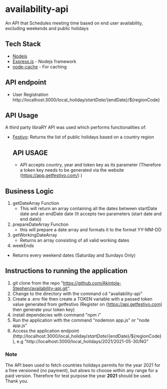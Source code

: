 # availability-api
An API that Schedules meeting time based on end user availability, excluding weekends and public holidays


## Tech Stack

- [Nodejs](https://nodejs.org/en/)
- [Express.js](https://expressjs.com/) - Nodejs framework
- [node-cache](https://www.npmjs.com/package/node-cache) - For caching

## API endpoint

- User Registration http://localhost:3000/local_holiday/${startDate}/${endDate}/${regionCode}


## API Usage

A third party libraRY API was used which performs functionalities of:
- [Festivo](https://api.getfestivo.com/v2/holidays):  Returns the list of public holidays based on a country region
    ## API USAGE
    - API accepts country, year and token key as its parameter (Therefore a token key needs to be generated via the website (https://app.getfestivo.com/) )

## Business Logic
1. getDateArray Function 
    *  This will return an array containing all the dates between startDate date and an endDate date (It accepts two parameters (start date and end date))
2. prepareDateArray Function
    *   this will prepare a date array and formats it to the format YY-MM-DD
3. getWorkingDateArray
    *   Returns an array consisting of all valid working dates
4. weekEnds
*   Returns every weekend dates (Saturday and Sundays Only)


## Instructions to running the application
1. git clone from the repo "https://github.com/Akintola-Stephen/availability-api.git".
2. Change to the directory with the command cd "availability-api"
3. Create a .env file then create a TOKEN variable with  a passed token value generated from getfestivo (Register on (https://api.getfestivo.com) then generate your token key)
4. install dependecies with command "npm i"
5. Run the application with the command "nodemon app.js" or "node app.js"
5. Access the application endpoint (http://localhost:3000/local_holiday/${startDate}/${endDate}/${regionCode}), e.g "http://localhost:3000/local_holidays/2021/2021-05-30/NG"



### Note
The API been used to fetch countries holidays permits for the year 2021 for a free versioned (no payment), but alows to choose within any range for a paid version.
Therefore for test purpose the year **2021** should be used.
Thank you.
